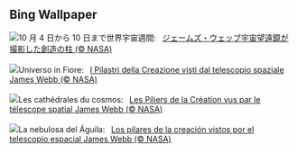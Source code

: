 ## Bing Wallpaper
![](https://www.bing.com/th?id=OHR.WebbPillars_JA-JP7847589500_UHD.jpg&w=1000)10 月 4 日から 10 日まで世界宇宙週間:&nbsp;&ensp;[ジェームズ・ウェッブ宇宙望遠鏡が撮影した創造の柱 (© NASA)](https://www.bing.com/th?id=OHR.WebbPillars_JA-JP7847589500_UHD.jpg)
<br><br/>
![](https://www.bing.com/th?id=OHR.WebbPillars_IT-IT0673029544_UHD.jpg&w=1000)Universo in Fiore:&nbsp;&ensp;[I Pilastri della Creazione visti dal telescopio spaziale James Webb (© NASA)](https://www.bing.com/th?id=OHR.WebbPillars_IT-IT0673029544_UHD.jpg)
<br><br/>
![](https://www.bing.com/th?id=OHR.WebbPillars_FR-FR1852034040_UHD.jpg&w=1000)Les cathédrales du cosmos:&nbsp;&ensp;[Les Piliers de la Création vus par le télescope spatial James Webb (© NASA)](https://www.bing.com/th?id=OHR.WebbPillars_FR-FR1852034040_UHD.jpg)
<br><br/>
![](https://www.bing.com/th?id=OHR.WebbPillars_ES-ES0926278571_UHD.jpg&w=1000)La nebulosa del Águila:&nbsp;&ensp;[Los pilares de la creación vistos por el telescopio espacial James Webb (© NASA)](https://www.bing.com/th?id=OHR.WebbPillars_ES-ES0926278571_UHD.jpg)
<br><br/>
